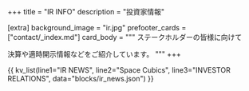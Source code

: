 +++
title = "IR INFO"
description = "投資家情報"

[extra]
background_image = "ir.jpg"
prefooter_cards = ["contact/_index.md"]
card_body = """
ステークホルダーの皆様に向けて

決算や適時開示情報などをご紹介しています。
"""
+++

{{ kv_list(line1="IR NEWS", line2="Space Cubics", line3="INVESTOR RELATIONS", data="blocks/ir_news.json") }}
